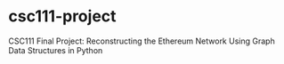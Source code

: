 # csc111-project
CSC111 Final Project: Reconstructing the Ethereum Network Using Graph Data Structures in Python 
